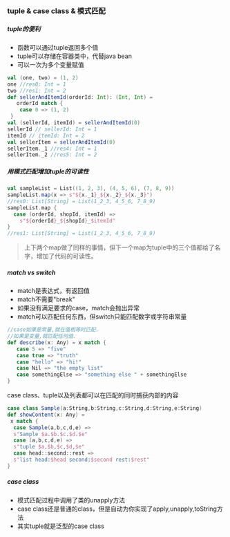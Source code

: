 ### tuple & case class & 模式匹配

##### tuple的便利

- 函数可以通过tuple返回多个值
- tuple可以存储在容器类中，代替java bean
- 可以一次为多个变量赋值

```scala
val (one, two) = (1, 2)     
one //res0: Int = 1 
two //res1: Int = 2         
def sellerAndItemId(orderId: Int): (Int, Int) =
   orderId match {  
    case 0 => (1, 2)    
 }          
val (sellerId, itemId) = sellerAndItemId(0)
sellerId // sellerId: Int = 1
itemId // itemId: Int = 2       
val sellerItem = sellerAndItemId(0)
sellerItem._1 //res4: Int = 1
sellerItem._2 //res5: Int = 2
```

##### 用模式匹配增加tuple的可读性

```scala
val sampleList = List((1, 2, 3), (4, 5, 6), (7, 8, 9))
sampleList.map(x => s"${x._1}_${x._2}_${x._3}")
//res0: List[String] = List(1_2_3, 4_5_6, 7_8_9)
sampleList.map {    
  case (orderId, shopId, itemId) =>
    s"${orderId}_${shopId}_$itemId"
}   
//res1: List[String] = List(1_2_3, 4_5_6, 7_8_9)
```

> 上下两个map做了同样的事情，但下一个map为tuple中的三个值都给了名字，增加了代码的可读性。

##### match vs switch

- match是表达式，有返回值
- match不需要"break"
- 如果没有满足要求的case，match会抛出异常
- match可以匹配任何东西，但switch只能匹配数字或字符串常量

```scala
//case如果是常量,就在值相等时匹配.
//如果是变量,就匹配任何值.
def describe(x: Any) = x match {
   case 5 => "five" 
   case true => "truth" 
   case "hello" => "hi!"    
   case Nil => "the empty list"
   case somethingElse => "something else " + somethingElse  
}   
```

case class、tuple以及列表都可以在匹配的同时捕获内部的内容

```scala
case class Sample(a:String,b:String,c:String,d:String,e:String)
def showContent(x: Any) =
 x match {      
  case Sample(a,b,c,d,e) => 
  s"Sample $a.$b.$c.$d.$e"  
  case (a,b,c,d,e) =>   
  s"tuple $a,$b,$c,$d,$e"   
  case head::second::rest =>    
  s"list head:$head second:$second rest:$rest"
}
```

##### case class

- 模式匹配过程中调用了类的unapply方法
- case class还是普通的class，但是自动为你实现了apply,unapply,toString方法
- 其实tuple就是泛型的case class